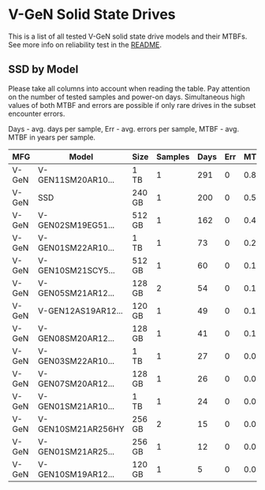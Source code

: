 V-GeN Solid State Drives
========================

This is a list of all tested V-GeN solid state drive models and their MTBFs. See
more info on reliability test in the [README](https://github.com/linuxhw/SMART).

SSD by Model
------------

Please take all columns into account when reading the table. Pay attention on the
number of tested samples and power-on days. Simultaneous high values of both MTBF
and errors are possible if only rare drives in the subset encounter errors.

Days - avg. days per sample,
Err  - avg. errors per sample,
MTBF - avg. MTBF in years per sample.

| MFG       | Model              | Size   | Samples | Days  | Err   | MTBF |
|-----------|--------------------|--------|---------|-------|-------|------|
| V-GeN     | V-GEN11SM20AR10... | 1 TB   | 1       | 291   | 0     | 0.80   |
| V-GeN     | SSD                | 240 GB | 1       | 200   | 0     | 0.55   |
| V-GeN     | V-GEN02SM19EG51... | 512 GB | 1       | 162   | 0     | 0.45   |
| V-GeN     | V-GEN01SM22AR10... | 1 TB   | 1       | 73    | 0     | 0.20   |
| V-GeN     | V-GEN10SM21SCY5... | 512 GB | 1       | 60    | 0     | 0.16   |
| V-GeN     | V-GEN05SM21AR12... | 128 GB | 2       | 54    | 0     | 0.15   |
| V-GeN     | V-GEN12AS19AR12... | 120 GB | 1       | 49    | 0     | 0.14   |
| V-GeN     | V-GEN08SM20AR12... | 128 GB | 1       | 41    | 0     | 0.11   |
| V-GeN     | V-GEN03SM22AR10... | 1 TB   | 1       | 27    | 0     | 0.08   |
| V-GeN     | V-GEN07SM20AR12... | 128 GB | 1       | 26    | 0     | 0.07   |
| V-GeN     | V-GEN01SM21AR10... | 1 TB   | 1       | 24    | 0     | 0.07   |
| V-GeN     | V-GEN10SM21AR256HY | 256 GB | 2       | 15    | 0     | 0.04   |
| V-GeN     | V-GEN01SM21AR25... | 256 GB | 1       | 12    | 0     | 0.03   |
| V-GeN     | V-GEN10SM19AR12... | 120 GB | 1       | 5     | 0     | 0.02   |
